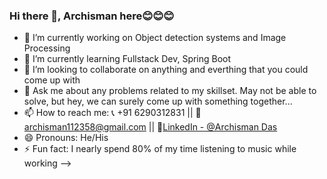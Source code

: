 ### Hi there 👋, Archisman here😊😊😊


- 🔭 I’m currently working on Object detection systems and Image Processing
- 🌱 I’m currently learning Fullstack Dev, Spring Boot
- 👯 I’m looking to collaborate on anything and everthing that you could come up with
- 💬 Ask me about any problems related to my skillset. May not be able to solve, but hey, we can surely come up with something together...
- 📫 How to reach me: 📞 +91 6290312831 || 📧 archisman112358@gmail.com || 🔗[LinkedIn - @Archisman Das](https://www.linkedin.com/in/das-archisman-10027001/)
- 😄 Pronouns: He/His
- ⚡ Fun fact: I nearly spend 80% of my time listening to music while working 
-->
